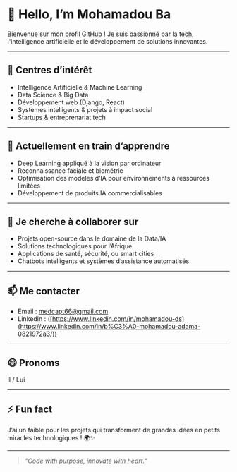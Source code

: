 # 👋 Hello, I’m Mohamadou Ba

Bienvenue sur mon profil GitHub ! Je suis passionné par la tech, l'intelligence artificielle et le développement de solutions innovantes.

---

## 👀 Centres d’intérêt

- Intelligence Artificielle & Machine Learning  
- Data Science & Big Data  
- Développement web (Django, React)  
- Systèmes intelligents & projets à impact social  
- Startups & entreprenariat tech  

---

## 🌱 Actuellement en train d’apprendre

- Deep Learning appliqué à la vision par ordinateur  
- Reconnaissance faciale et biométrie  
- Optimisation des modèles d’IA pour environnements à ressources limitées  
- Développement de produits IA commercialisables  

---

## 💞️ Je cherche à collaborer sur

- Projets open-source dans le domaine de la Data/IA  
- Solutions technologiques pour l’Afrique  
- Applications de santé, sécurité, ou smart cities  
- Chatbots intelligents et systèmes d’assistance automatisés  

---

## 📫 Me contacter

- Email : medcapt66@gmail.com 
- LinkedIn : ([https://www.linkedin.com/in/mohamadou-ds](https://www.linkedin.com/in/b%C3%A0-mohamadou-adama-0821972a3/))

---

## 😄 Pronoms

Il / Lui

---

## ⚡ Fun fact

J’ai un faible pour les projets qui transforment de grandes idées en petits miracles technologiques ! 🌍✨

---

> *"Code with purpose, innovate with heart."*

